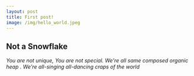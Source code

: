 ```yaml
---
layout: post
title: First post!
image: /img/hello_world.jpeg
---
```


## Not a Snowflake

*You are not unique, You are not special.
We're all same composed organic heap .
We're all-singing all-dancing craps of the world*
